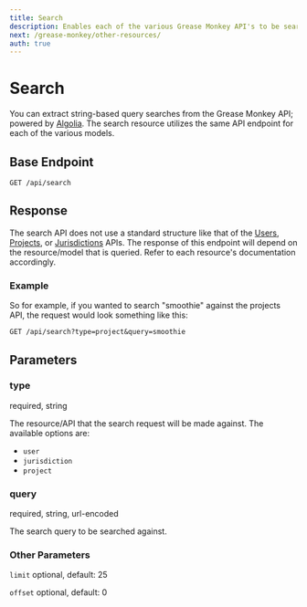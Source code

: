 ```yaml
---
title: Search
description: Enables each of the various Grease Monkey API's to be searched against
next: /grease-monkey/other-resources/
auth: true
---
```


# Search

You can extract string-based query searches from the Grease Monkey API; powered by [Algolia](http://algolia.com). The search resource utilizes the same API endpoint for each of the various models.

## Base Endpoint

```http request
GET /api/search
```

## Response

The search API does not use a standard structure like that of the [Users](/grease-monkey/users.html), [Projects](/grease-monkey/projects.html), or [Jurisdictions](/grease-monkey/jurisdictions.html) APIs. The response of this endpoint will depend on the resource/model that is queried. Refer to each resource's documentation accordingly.

### Example

So for example, if you wanted to search "smoothie" against the projects API, the request would look something like this:

```http request
GET /api/search?type=project&query=smoothie
```

## Parameters

### type

<span class="code-note">required, string</span>

The resource/API that the search request will be made against. The available options are:

* `user`
* `jurisdiction`
* `project`

### query

<span class="code-note">required, string, url-encoded</span>

The search query to be searched against.

### Other Parameters

`limit` <span class="code-note">optional, default: 25</span>

`offset` <span class="code-note">optional, default: 0</span>